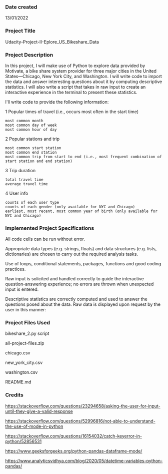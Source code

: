 ### Date created
13/01/2022

### Project Title
Udacity-Project-II-Eplore_US_Bikeshare_Data

### Project Description

In this project, I will make use of Python to explore data provided by Motivate, a bike share system provider for three major cities in the United States—Chicago, New York City, and Washington. I will write code to import the data and answer interesting questions about it by computing descriptive statistics. I will also write a script that takes in raw input to create an interactive experience in the terminal to present these statistics.

I'll write code to provide the following information:

1 Popular times of travel (i.e., occurs most often in the start time)

    most common month
    most common day of week
    most common hour of day

2 Popular stations and trip

    most common start station
    most common end station
    most common trip from start to end (i.e., most frequent combination of start station and end station)

3 Trip duration

    total travel time
    average travel time

4 User info

    counts of each user type
    counts of each gender (only available for NYC and Chicago)
    earliest, most recent, most common year of birth (only available for NYC and Chicago)

### Implemented Project Specifications
All code cells can be run without error.

Appropriate data types (e.g. strings, floats) and data structures (e.g. lists, dictionaries) are chosen to carry out the required analysis tasks.

Use of loops, conditional statements, packages, functions and good coding practices.

Raw input is solicited and handled correctly to guide the interactive question-answering experience; no errors are thrown when unexpected input is entered.

Descriptive statistics are correctly computed and used to answer the questions posed about the data. Raw data is displayed upon request by the user in this manner:

### Project Files Used
bikeshare_2.py script

all-project-files.zip

chicago.csv

new_york_city.csv

washington.csv

README.md

### Credits
https://stackoverflow.com/questions/23294658/asking-the-user-for-input-until-they-give-a-valid-response

https://stackoverflow.com/questions/52996816/not-able-to-understand-the-use-of-mode-in-python

https://stackoverflow.com/questions/16154032/catch-keyerror-in-python/52856531

https://www.geeksforgeeks.org/python-pandas-dataframe-mode/

https://www.analyticsvidhya.com/blog/2020/05/datetime-variables-python-pandas/
